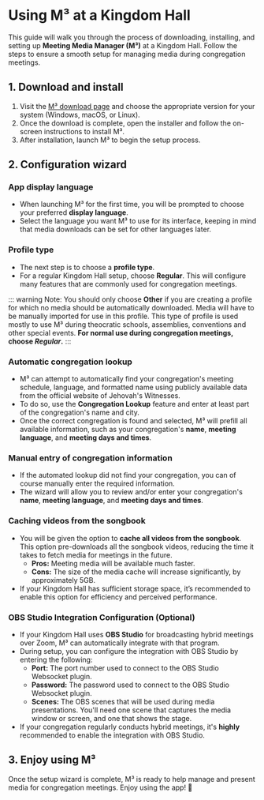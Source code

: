 # Using M³ at a Kingdom Hall

This guide will walk you through the process of downloading, installing, and setting up **Meeting Media Manager (M³)** at a Kingdom Hall. Follow the steps to ensure a smooth setup for managing media during congregation meetings.

## 1. Download and install

1. Visit the [M³ download page](https://github.com/sircharlo/mmm-refactor/releases/latest) and choose the appropriate version for your system (Windows, macOS, or Linux).
2. Once the download is complete, open the installer and follow the on-screen instructions to install M³.
3. After installation, launch M³ to begin the setup process.

## 2. Configuration wizard

### App display language

- When launching M³ for the first time, you will be prompted to choose your preferred **display language**.
- Select the language you want M³ to use for its interface, keeping in mind that media downloads can be set for other languages later.

### Profile type

- The next step is to choose a **profile type**.
- For a regular Kingdom Hall setup, choose **Regular**. This will configure many features that are commonly used for congregation meetings.

::: warning Note:
You should only choose **Other** if you are creating a profile for which no media should be automatically downloaded. Media will have to be manually imported for use in this profile. This type of profile is used mostly to use M³ during theocratic schools, assemblies, conventions and other special events. **For normal use during congregation meetings, choose _Regular_.**
:::

### Automatic congregation lookup

- M³ can attempt to automatically find your congregation's meeting schedule, language, and formatted name using publicly available data from the official website of Jehovah's Witnesses.
- To do so, use the **Congregation Lookup** feature and enter at least part of the congregation's name and city.
- Once the correct congregation is found and selected, M³ will prefill all available information, such as your congregation's **name**, **meeting language**, and **meeting days and times**.

### Manual entry of congregation information

- If the automated lookup did not find your congregation, you can of course manually enter the required information.
- The wizard will allow you to review and/or enter your congregation's **name**, **meeting language**, and **meeting days and times**.

### Caching videos from the songbook

- You will be given the option to **cache all videos from the songbook**.
  This option pre-downloads all the songbook videos, reducing the time it takes to fetch media for meetings in the future.
  - **Pros:** Meeting media will be available much faster.
  - **Cons:** The size of the media cache will increase significantly, by approximately 5GB.
- If your Kingdom Hall has sufficient storage space, it’s recommended to enable this option for efficiency and perceived performance.

### OBS Studio Integration Configuration (Optional)

- If your Kingdom Hall uses **OBS Studio** for broadcasting hybrid meetings over Zoom, M³ can automatically integrate with that program.
- During setup, you can configure the integration with OBS Studio by entering the following:
  - **Port:** The port number used to connect to the OBS Studio Websocket plugin.
  - **Password:** The password used to connect to the OBS Studio Websocket plugin.
  - **Scenes:** The OBS scenes that will be used during media presentations. You'll need one scene that captures the media window or screen, and one that shows the stage.
- If your congregation regularly conducts hybrid meetings, it's **highly** recommended to enable the integration with OBS Studio.

## 3. Enjoy using M³

Once the setup wizard is complete, M³ is ready to help manage and present media for congregation meetings. Enjoy using the app! :tada:
